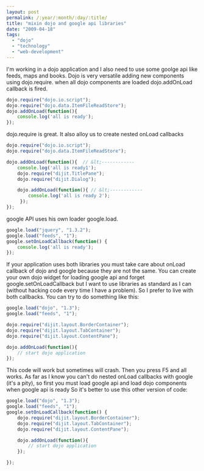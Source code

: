 ```yaml
---
layout: post
permalink: /:year/:month/:day/:title/
title: "mixin dojo and google api libraries"
date: "2009-04-18"
tags: 
  - "dojo"
  - "technology"
  - "web-development"
---
```


I'm working in a dojo application and I also need to use some goolge api like feeds, maps and books. Dojo is very versatile adding new components using dojo.require. when all dojo components are loaded dojo.addOnLoad callback is fired.

```javascript
dojo.require("dojo.io.script");
dojo.require("dojo.data.ItemFileReadStore");
dojo.addOnLoad(function(){
    console.log('all is ready');
});
```

dojo.require is great. It also alloy us to create nested onLoad callbacks

```javascript
dojo.require("dojo.io.script");
dojo.require("dojo.data.ItemFileReadStore");

dojo.addOnLoad(function(){  // &lt;------------
    console.log('all is ready1');
    dojo.require("dijit.TitlePane");
    dojo.require("dijit.Dialog");

    dojo.addOnLoad(function(){ // &lt;------------
        console.log('all is ready 2');
     });
});
```

google API uses his own loader google.load.

```javascript
google.load("jquery", "1.3.2");
google.load("feeds", "1");
google.setOnLoadCallback(function() {
    console.log('all is ready');
});
```

If your application uses both libraries you must take care about onLoad callback of dojo and google because they are not the same. You can create your own dojo widget for loading google api and forget google.setOnLoadCallback but I want to use libraries as standard as I can (without hacking code every time I have a problem). So I prefer to live with both callbacks. You can try to do something like this:

```javascript
google.load("dojo", "1.3");
google.load("feeds", "1");

dojo.require("dijit.layout.BorderContainer");
dojo.require("dijit.layout.TabContainer");
dojo.require("dijit.layout.ContentPane");

dojo.addOnLoad(function(){
    // start dojo application
});
```

This code will work but sometimes will crash. Then you press F5 and all works. As far as I know you can't do nested onLoad callbacks with google (it's a pity), so first you must load google api and load dojo components when google api is ready So it's better to use this other version of code:

```javascript
google.load("dojo", "1.3");
google.load("feeds", "1");
google.setOnLoadCallback(function() {
    dojo.require("dijit.layout.BorderContainer");
    dojo.require("dijit.layout.TabContainer");
    dojo.require("dijit.layout.ContentPane");

    dojo.addOnLoad(function(){
        // start dojo application
    });

});
```
